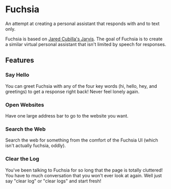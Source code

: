 # Fuchsia

An attempt at creating a personal assistant that responds with and to text only.

Fuchsia is based on [Jared Cubilla's Jarvis](https://github.com/jaredcubilla/jarvis). The goal of Fuchsia is to create a similar virtual personal assistant that isn't limited by speech for responses.

## Features

### Say Hello

You can greet Fuchsia with any of the four key words (hi, hello, hey, and greetings) to get a response right back! Never feel lonely again.

### Open Websites

Have one large address bar to go to the website you want.

### Search the Web

Search the web for something from the comfort of the Fuchsia UI (which isn't actually fuchsia, oddly).

### Clear the Log

You've been talking to Fuchsia for so long that the page is totally cluttered! You have to much conversation that you won't ever look at again. Well just say "clear log" or "clear logs" and start fresh!
